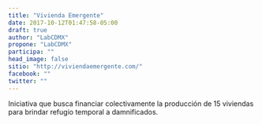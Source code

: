 ```yaml
---
title: "Vivienda Emergente"
date: 2017-10-12T01:47:58-05:00
draft: true
author: "LabCDMX"
propone: "LabCDMX"
participa: ""
head_image: false
sitio: "http://viviendaemergente.com/"
facebook: ""
twitter: ""
---
```

Iniciativa que busca financiar colectivamente la producción de 15 viviendas para brindar refugio temporal a damnificados.
